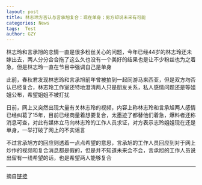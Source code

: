 ```yaml
---
layout: post
title: 林志玲方否认与言承旭复合：现在单身；男方却说未来有可能
categories: News
tags:  Test
author: GZY
---
```


林志玲和言承旭的恋情一直是很多粉丝关心的问题，今年已经44岁的林志玲还未嫁出去，两人分分合合拖了这么久也没有一个美好的结果也是让不少粉丝也为之着急，但是林志玲一直在节目中强调自己是单身

此前，春秋君发现林志玲和言承旭前年曾被拍到一起同游马来西亚，但是双方均否认已经复合，林志玲工作室还特地澄清两人只是朋友关系，私人感情问题还是等姐姐公布，希望姐姐不被打扰

日前，网上又突然出现大量有关林志玲的视频，内容上称林志玲和言承旭两人感情已经纠葛了15年，目前已经商量着想要复合，太墨迹了都替他们着急，爆料者还称消息可查，对此有媒体立马向林志玲的工作人员求证，对方表示志玲姐姐现在还是单身，一举打破了网上的不实谣言

不过言承旭方的回应则透着一点点希望的意思，言承旭的工作人员回应到对于网上炒作的视频和复合消息都是假的，但是并不知道未来会不会，言承旭的工作人员说出留有一线希望的话，也是希望两人能够复合

*****

摘自[链接](http://new.qq.com/omn/20190130/20190130A167UV.html)